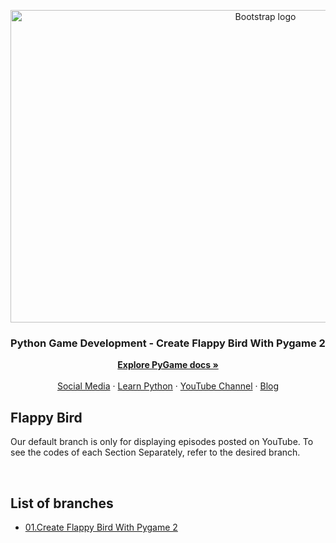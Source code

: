 <p align="center">
    <a href="https://nabegheha.com/">
        <img src="https://nabegheha.com/img/mian_github.jpg" alt="Bootstrap logo" width="800" height="500">
    </a>
</p>

<h3 align="center">Python Game Development - Create Flappy Bird With Pygame 2</h3>

<p align="center">
    <a href="https://www.pygame.org/wiki/GettingStarted"><strong>Explore PyGame docs »</strong></a>
    <br>
    <br>
    <a href="https://nabegheha.com/socials/">Social Media</a>
    ·
    <a href="https://nabegheha.com">Learn Python</a>
    ·
    <a href="https://www.youtube.com/c/nabegheha">YouTube Channel</a>
    ·
    <a href="https://nabegheha.com/blog">Blog</a>
</p>

## Flappy Bird

Our default branch is only for displaying episodes posted on YouTube. To see the codes of each Section Separately, refer
to the desired branch.

<br>

## List of branches

- [01.Create Flappy Bird With Pygame 2](https://github.com/NABEGHEHACOM/FlappyBird/tree/01.FlappyBird)
